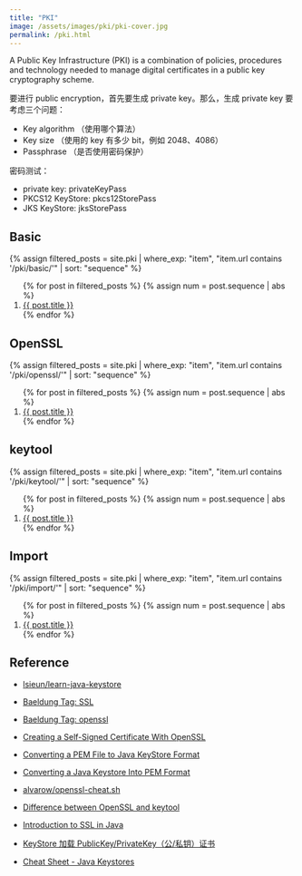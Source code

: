 ```yaml
---
title: "PKI"
image: /assets/images/pki/pki-cover.jpg
permalink: /pki.html
---
```


A Public Key Infrastructure (PKI) is a combination of policies, procedures and technology
needed to manage digital certificates in a public key cryptography scheme.

要进行 public encryption，首先要生成 private key。那么，生成 private key 要考虑三个问题：

- Key algorithm （使用哪个算法）
- Key size （使用的 key 有多少 bit，例如 2048、4086）
- Passphrase （是否使用密码保护）

密码测试：

- private key: privateKeyPass
- PKCS12 KeyStore: pkcs12StorePass
- JKS KeyStore: jksStorePass

## Basic

{%
assign filtered_posts = site.pki |
where_exp: "item", "item.url contains '/pki/basic/'" |
sort: "sequence"
%}
<ol>
    {% for post in filtered_posts %}
    {% assign num = post.sequence | abs %}
    <li>
        <a href="{{ post.url }}">{{ post.title }}</a>
    </li>
    {% endfor %}
</ol>

## OpenSSL

{%
assign filtered_posts = site.pki |
where_exp: "item", "item.url contains '/pki/openssl/'" |
sort: "sequence"
%}
<ol>
    {% for post in filtered_posts %}
    {% assign num = post.sequence | abs %}
    <li>
        <a href="{{ post.url }}">{{ post.title }}</a>
    </li>
    {% endfor %}
</ol>

## keytool

{%
assign filtered_posts = site.pki |
where_exp: "item", "item.url contains '/pki/keytool/'" |
sort: "sequence"
%}
<ol>
    {% for post in filtered_posts %}
    {% assign num = post.sequence | abs %}
    <li>
        <a href="{{ post.url }}">{{ post.title }}</a>
    </li>
    {% endfor %}
</ol>

## Import

{%
assign filtered_posts = site.pki |
where_exp: "item", "item.url contains '/pki/import/'" |
sort: "sequence"
%}
<ol>
    {% for post in filtered_posts %}
    {% assign num = post.sequence | abs %}
    <li>
        <a href="{{ post.url }}">{{ post.title }}</a>
    </li>
    {% endfor %}
</ol>

## Reference

- [lsieun/learn-java-keystore](https://github.com/lsieun/learn-java-keystore)

- [Baeldung Tag: SSL](https://www.baeldung.com/tag/ssl)
- [Baeldung Tag: openssl](https://www.baeldung.com/linux/tag/openssl)
- [Creating a Self-Signed Certificate With OpenSSL](https://www.baeldung.com/openssl-self-signed-cert)
- [Converting a PEM File to Java KeyStore Format](https://www.baeldung.com/convert-pem-to-jks)
- [Converting a Java Keystore Into PEM Format](https://www.baeldung.com/java-keystore-convert-to-pem-format)
- [alvarow/openssl-cheat.sh](https://gist.github.com/alvarow/1a42e608d74474ac39aa)
- [Difference between OpenSSL and keytool](https://security.stackexchange.com/questions/98282/difference-between-openssl-and-keytool)
- [Introduction to SSL in Java](https://www.baeldung.com/java-ssl)
- [KeyStore 加载 PublicKey/PrivateKey（公/私钥）证书](https://blog.csdn.net/xuri24/article/details/84302017)
- [Cheat Sheet - Java Keystores](https://megamorf.gitlab.io/cheat-sheets/java-keystores/)

